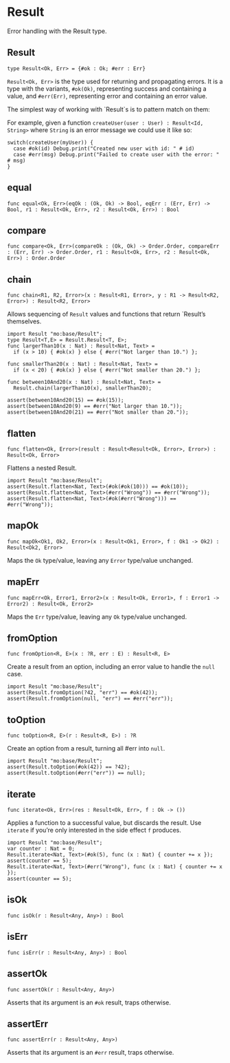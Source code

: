 # Result

Error handling with the Result type.

## Result

``` motoko
type Result<Ok, Err> = {#ok : Ok; #err : Err}
```

`Result<Ok, Err>` is the type used for returning and propagating errors. It is a type with the variants, `#ok(Ok)`, representing success and containing a value, and `#err(Err)`, representing error and containing an error value.

The simplest way of working with \`Result\`s is to pattern match on them:

For example, given a function `createUser(user : User) : Result<Id, String>` where `String` is an error message we could use it like so:

    switch(createUser(myUser)) {
      case #ok(id) Debug.print("Created new user with id: " # id)
      case #err(msg) Debug.print("Failed to create user with the error: " # msg)
    }

## equal

``` motoko
func equal<Ok, Err>(eqOk : (Ok, Ok) -> Bool, eqErr : (Err, Err) -> Bool, r1 : Result<Ok, Err>, r2 : Result<Ok, Err>) : Bool
```

## compare

``` motoko
func compare<Ok, Err>(compareOk : (Ok, Ok) -> Order.Order, compareErr : (Err, Err) -> Order.Order, r1 : Result<Ok, Err>, r2 : Result<Ok, Err>) : Order.Order
```

## chain

``` motoko
func chain<R1, R2, Error>(x : Result<R1, Error>, y : R1 -> Result<R2, Error>) : Result<R2, Error>
```

Allows sequencing of `Result` values and functions that return \`Result’s themselves.

``` motoko
import Result "mo:base/Result";
type Result<T,E> = Result.Result<T, E>;
func largerThan10(x : Nat) : Result<Nat, Text> =
  if (x > 10) { #ok(x) } else { #err("Not larger than 10.") };

func smallerThan20(x : Nat) : Result<Nat, Text> =
  if (x < 20) { #ok(x) } else { #err("Not smaller than 20.") };

func between10And20(x : Nat) : Result<Nat, Text> =
  Result.chain(largerThan10(x), smallerThan20);

assert(between10And20(15) == #ok(15));
assert(between10And20(9) == #err("Not larger than 10."));
assert(between10And20(21) == #err("Not smaller than 20."));
```

## flatten

``` motoko
func flatten<Ok, Error>(result : Result<Result<Ok, Error>, Error>) : Result<Ok, Error>
```

Flattens a nested Result.

``` motoko
import Result "mo:base/Result";
assert(Result.flatten<Nat, Text>(#ok(#ok(10))) == #ok(10));
assert(Result.flatten<Nat, Text>(#err("Wrong")) == #err("Wrong"));
assert(Result.flatten<Nat, Text>(#ok(#err("Wrong"))) == #err("Wrong"));
```

## mapOk

``` motoko
func mapOk<Ok1, Ok2, Error>(x : Result<Ok1, Error>, f : Ok1 -> Ok2) : Result<Ok2, Error>
```

Maps the `Ok` type/value, leaving any `Error` type/value unchanged.

## mapErr

``` motoko
func mapErr<Ok, Error1, Error2>(x : Result<Ok, Error1>, f : Error1 -> Error2) : Result<Ok, Error2>
```

Maps the `Err` type/value, leaving any `Ok` type/value unchanged.

## fromOption

``` motoko
func fromOption<R, E>(x : ?R, err : E) : Result<R, E>
```

Create a result from an option, including an error value to handle the `null` case.

``` motoko
import Result "mo:base/Result";
assert(Result.fromOption(?42, "err") == #ok(42));
assert(Result.fromOption(null, "err") == #err("err"));
```

## toOption

``` motoko
func toOption<R, E>(r : Result<R, E>) : ?R
```

Create an option from a result, turning all \#err into `null`.

``` motoko
import Result "mo:base/Result";
assert(Result.toOption(#ok(42)) == ?42);
assert(Result.toOption(#err("err")) == null);
```

## iterate

``` motoko
func iterate<Ok, Err>(res : Result<Ok, Err>, f : Ok -> ())
```

Applies a function to a successful value, but discards the result. Use `iterate` if you’re only interested in the side effect `f` produces.

``` motoko
import Result "mo:base/Result";
var counter : Nat = 0;
Result.iterate<Nat, Text>(#ok(5), func (x : Nat) { counter += x });
assert(counter == 5);
Result.iterate<Nat, Text>(#err("Wrong"), func (x : Nat) { counter += x });
assert(counter == 5);
```

## isOk

``` motoko
func isOk(r : Result<Any, Any>) : Bool
```

## isErr

``` motoko
func isErr(r : Result<Any, Any>) : Bool
```

## assertOk

``` motoko
func assertOk(r : Result<Any, Any>)
```

Asserts that its argument is an `#ok` result, traps otherwise.

## assertErr

``` motoko
func assertErr(r : Result<Any, Any>)
```

Asserts that its argument is an `#err` result, traps otherwise.
